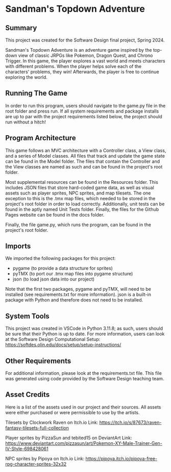 # Sandman's Topdown Adventure
## Summary
This project was created for the Software Design final project, Spring 2024.

Sandman's Topdown Adventure is an adventure game inspired by the top-down
view of classic JRPGs like Pokemon, Dragon Quest, and Chrono Trigger. In
this game, the player explores a vast world and meets characters with
different problems. When the player helps solve each of the characters'
problems, they win! Afterwards, the player is free to continue exploring
the world.

## Running The Game
In order to run this program, users should navigate to the game.py file
in the root folder and press run. If all system requirements and package
installs are up to par with the project requirements listed below, the project
should run without a hitch!

## Program Architecture
This game follows an MVC architecture with a Controller class, a View class,
and a series of Model classes. All files that track and update the game state
can be found in the Model folder. The files that contain the Controller and
the View classes are named as such and can be found in the project's root
folder.

Most supplemental resources can be found in the Resources folder. This
includes JSON files that store hard-coded game data, as well as visual assets
such as player sprites, NPC sprites, and map tilesets. The one exception to
this is the .tmx map files, which needed to be stored in the project's root
folder in order to load correctly. Additionally, unit tests can be found in the
aptly named Unit Tests folder. Finally, the files for the Github Pages website
can be found in the docs folder.

Finally, the file game.py, which runs the program, can be found in the
project's root folder.

## Imports
We imported the following packages for this project:
- pygame (to provide a data structure for sprites)
- pyTMX (to port our .tmx map files into pygame structure)
- json (to load json data into our project)

Note that the first two packages, pygame and pyTMX, will need to be installed
(see requirements.txt for more information). json is a built-in package with
Python and therefore does not need to be installed.

## System Tools
This project was created in VSCode in Python 3.11.8; as such, users should be
sure that their Python is up to date. For more information, users can look at
the Software Design Computational Setup:
https://softdes.olin.edu/docs/setup/setup-instructions/

## Other Requirements
For additional information, please look at the requirements.txt file. This file
was generated using code provided by the Software Design teaching team.

## Asset Credits
Here is a list of the assets used in our project and their sources. All assets
were either purchased or were permissible to use by the artists.

Tilesets by Clockwork Raven on Itch.io
Link: https://itch.io/s/87673/raven-fantasy-tilesets-full-collection

Player sprites by PizzaSun and tebited15 on DeviantArt
Link: https://www.deviantart.com/pizzasun/art/Pokemon-XY-Male-Trainer-Gen-IV-Style-698428061

NPC sprites by Pipoya on Itch.io
Link: https://pipoya.itch.io/pipoya-free-rpg-character-sprites-32x32
